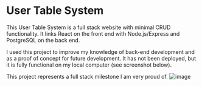 # User Table System
This User Table System is a full stack website with minimal CRUD functionality. It links React on the front end with Node.js/Express and PostgreSQL on the back end.

I used this project to improve my knowledge of back-end development and as a proof of concept for future development. It has not been deployed, but it is fully functional on my local computer (see screenshot below).

This project represents a full stack milestone I am very proud of.
![image](https://github.com/user-attachments/assets/6d113008-a4ad-4c44-9ebf-748e25abf707)
